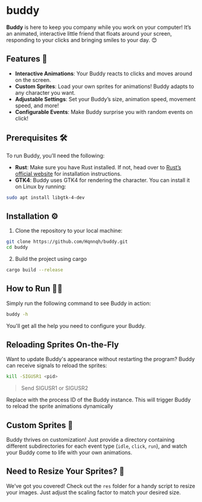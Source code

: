 # buddy

**Buddy** is here to keep you company while you work on your computer! It’s an animated, interactive little friend that floats around your screen, responding to your clicks and bringing smiles to your day. 😊

## Features 🌟
- **Interactive Animations**: Your Buddy reacts to clicks and moves around on the screen.
- **Custom Sprites**: Load your own sprites for animations! Buddy adapts to any character you want.
- **Adjustable Settings**: Set your Buddy’s size, animation speed, movement speed, and more!
- **Configurable Events**: Make Buddy surprise you with random events on click!

## Prerequisites 🛠️
To run Buddy, you’ll need the following:

- **Rust**: Make sure you have Rust installed. If not, head over to [Rust’s official website](https://www.rust-lang.org/tools/install) for installation instructions.
- **GTK4**: Buddy uses GTK4 for rendering the character. You can install it on Linux by running:

```bash
sudo apt install libgtk-4-dev
```

## Installation ⚙️
1. Clone the repository to your local machine:

  ```bash
  git clone https://github.com/Hqnnqh/buddy.git
  cd buddy
  ```

2. Build the project using cargo
  ```bash
  cargo build --release
  ```

## How to Run 🏃‍♀️
Simply run the following command to see Buddy in action:

```bash
buddy -h
```
You'll get all the help you need to configure your Buddy.

## Reloading Sprites On-the-Fly
Want to update Buddy's appearance without restarting the program? Buddy can receive signals to reload the sprites:

```bash
kill -SIGUSR1 <pid>
```
> Send SIGUSR1 or SIGUSR2

Replace <pid> with the process ID of the Buddy instance. This will trigger Buddy to reload the sprite animations dynamically

## Custom Sprites 🎨

Buddy thrives on customization! Just provide a directory containing different subdirectories for each event type (`idle`, `click`, `run`), and watch your Buddy come to life with your own animations.

## Need to Resize Your Sprites? 🔧

We’ve got you covered! Check out the `res` folder for a handy script to resize your images. Just adjust the scaling factor to match your desired size.
